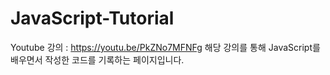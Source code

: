 # JavaScript-Tutorial
Youtube 강의 :  https://youtu.be/PkZNo7MFNFg
해당 강의를 통해 JavaScript를 배우면서 작성한 코드를 기록하는 페이지입니다.
